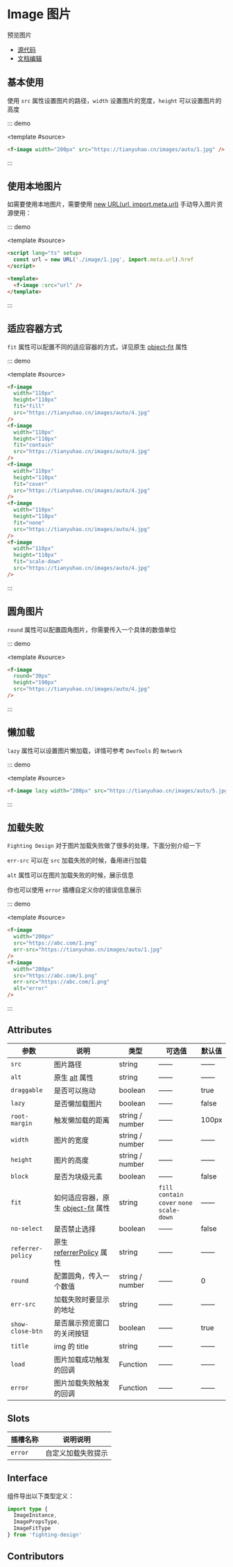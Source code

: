 # Image 图片

预览图片

- [源代码](https://github.com/FightingDesign/fighting-design/tree/master/packages/fighting-design/image)
- [文档编辑](https://github.com/FightingDesign/fighting-design/blob/master/docs/docs/components/image.md)

## 基本使用

使用 `src` 属性设置图片的路径，`width` 设置图片的宽度，`height` 可以设置图片的高度

::: demo

<template #source>
<f-image width="200px" src="https://tianyuhao.cn/images/auto/1.jpg" />
</template>

```html
<f-image width="200px" src="https://tianyuhao.cn/images/auto/1.jpg" />
```

:::

## 使用本地图片

如需要使用本地图片，需要使用 [new URL(url, import.meta.url)](https://cn.vitejs.dev/guide/assets.html#new-url-url-import-meta-url) 手动导入图片资源使用：

::: demo

<template #source>
<f-image :src="url" />
</template>

```html
<script lang="ts" setup>
  const url = new URL('./image/1.jpg', import.meta.url).href
</script>

<template>
  <f-image :src="url" />
</template>
```

:::

## 适应容器方式

`fit` 属性可以配置不同的适应容器的方式，详见原生 [object-fit](https://developer.mozilla.org/en-US/docs/Web/CSS/object-fit#try_it) 属性

::: demo

<template #source>
<demo1-vue />
</template>

```html
<f-image
  width="110px"
  height="110px"
  fit="fill"
  src="https://tianyuhao.cn/images/auto/4.jpg"
/>
<f-image
  width="110px"
  height="110px"
  fit="contain"
  src="https://tianyuhao.cn/images/auto/4.jpg"
/>
<f-image
  width="110px"
  height="110px"
  fit="cover"
  src="https://tianyuhao.cn/images/auto/4.jpg"
/>
<f-image
  width="110px"
  height="110px"
  fit="none"
  src="https://tianyuhao.cn/images/auto/4.jpg"
/>
<f-image
  width="110px"
  height="110px"
  fit="scale-down"
  src="https://tianyuhao.cn/images/auto/4.jpg"
/>
```

:::

## 圆角图片

`round` 属性可以配置圆角图片，你需要传入一个具体的数值单位

::: demo

<template #source>
<f-image round="30px" height="190px" src="https://tianyuhao.cn/images/auto/4.jpg" />
</template>

```html
<f-image
  round="30px"
  height="190px"
  src="https://tianyuhao.cn/images/auto/4.jpg"
/>
```

:::

## 懒加载

`lazy` 属性可以设置图片懒加载，详情可参考 `DevTools` 的 `Network`

::: demo

<template #source>

<f-image lazy width="200px" src="https://tianyuhao.cn/images/auto/5.jpg" />
</template>

```html
<f-image lazy width="200px" src="https://tianyuhao.cn/images/auto/5.jpg" />
```

:::

## 加载失败

`Fighting Design` 对于图片加载失败做了很多的处理，下面分别介绍一下

`err-src` 可以在 `src` 加载失败的时候，备用进行加载

`alt` 属性可以在图片加载失败的时候，展示信息

你也可以使用 `error` 插槽自定义你的错误信息展示

::: demo

<template #source>
<f-space spacing="large">
<f-image width="200px" src="https://abc.com/1.png" err-src="https://tianyuhao.cn/images/auto/1.jpg" />
<f-image width="200px" src="https://abc.com/1.png" err-src="https://abc.com/1.png" alt="error" />
</f-space>

</template>

```html
<f-image
  width="200px"
  src="https://abc.com/1.png"
  err-src="https://tianyuhao.cn/images/auto/1.jpg"
/>
<f-image
  width="200px"
  src="https://abc.com/1.png"
  err-src="https://abc.com/1.png"
  alt="error"
/>
```

:::

## Attributes

| 参数              | 说明                                                                                                         | 类型            | 可选值                                             | 默认值 |
| ----------------- | ------------------------------------------------------------------------------------------------------------ | --------------- | -------------------------------------------------- | ------ |
| `src`             | 图片路径                                                                                                     | string          | ——                                                 | ——     |
| `alt`             | 原生 [alt](https://developer.mozilla.org/zh-CN/docs/Web/HTML/Element/img#attr-alt) 属性                      | string          | ——                                                 | ——     |
| `draggable`       | 是否可以拖动                                                                                                 | boolean         | ——                                                 | true   |
| `lazy`            | 是否懒加载图片                                                                                               | boolean         | ——                                                 | false  |
| `root-margin`     | 触发懒加载的距离                                                                                             | string / number | ——                                                 | 100px  |
| `width`           | 图片的宽度                                                                                                   | string / number | ——                                                 | ——     |
| `height`          | 图片的高度                                                                                                   | string / number | ——                                                 | ——     |
| `block`           | 是否为块级元素                                                                                               | boolean         | ——                                                 | false  |
| `fit`             | 如何适应容器，原生 [object-fit](https://developer.mozilla.org/en-US/docs/Web/CSS/object-fit#try_it) 属性     | string          | `fill` `contain` `cover` `none`<br /> `scale-down` | ——     |
| `no-select`       | 是否禁止选择                                                                                                 | boolean         | ——                                                 | false  |
| `referrer-policy` | 原生 [referrerPolicy](https://developer.mozilla.org/en-US/docs/Web/HTTP/Headers/Referrer-Policy#syntax) 属性 | string          | ——                                                 | ——     |
| `round`           | 配置圆角，传入一个数值                                                                                       | string / number | ——                                                 | 0      |
| `err-src`         | 加载失败时要显示的地址                                                                                       | string          | ——                                                 | ——     |
| `show-close-btn`  | 是否展示预览窗口的关闭按钮                                                                                   | boolean         | ——                                                 | true   |
| `title`           | img 的 title                                                                                                 | string          | ——                                                 | ——     |
| `load`            | 图片加载成功触发的回调                                                                                       | Function        | ——                                                 | ——     |
| `error`           | 图片加载失败触发的回调                                                                                       | Function        | ——                                                 | ——     |

## Slots

| 插槽名称 | 说明说明           |
| -------- | ------------------ |
| `error`  | 自定义加载失败提示 |

## Interface

组件导出以下类型定义：

```ts
import type {
  ImageInstance,
  ImagePropsType,
  ImageFitType
} from 'fighting-design'
```

## Contributors

<a href="https://github.com/Tyh2001" target="_blank">
  <f-avatar round src="https://avatars.githubusercontent.com/u/73180970?v=4" />
</a>

<script setup lang="ts">
  import demo1Vue from './_demos/image/demo1.vue'
  const url = new URL('./_image/1.jpg', import.meta.url).href
</script>
